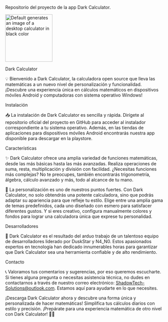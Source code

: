 Repositorio del proyecto de la app Dark Calculator.

<img src="https://github.com/DuskStarGITHUB/Dark-Calculator/assets/134586747/bf126cd9-cfae-42d5-97c0-97aad9b18f21" alt="Default generates an image of a desktop calculator in black color" width="150">

Dark Calculator

💡 Bienvenido a Dark Calculator, la calculadora open source que lleva las matemáticas a un nuevo nivel de personalización y funcionalidad. ¡Descubre una experiencia única en cálculos matemáticos en dispositivos móviles Android y computadoras con sistema operativo Windows!

Instalación

📥 La instalación de Dark Calculator es sencilla y rápida. Dirígete al repositorio oficial del proyecto en GitHub para acceder al instalador correspondiente a tu sistema operativo. Además, en las tiendas de aplicaciones para dispositivos móviles Android encontrarás nuestra app disponible para descargar en la playstore.

Características

✨ Dark Calculator ofrece una amplia variedad de funciones matemáticas, desde las más básicas hasta las más avanzadas. Realiza operaciones de suma, resta, multiplicación y división con facilidad. ¿Necesitas funciones más complejas? No te preocupes, también encontrarás trigonometría, álgebra, cálculo avanzado y más, todo al alcance de tu mano.

🎨 La personalización es uno de nuestros puntos fuertes. Con Dark Calculator, no solo obtendrás una potente calculadora, sino que podrás adaptar su apariencia para que refleje tu estilo. Elige entre una amplia gama de temas predefinidos, cada uno diseñado con esmero para satisfacer diferentes gustos. Y si eres creativo, configura manualmente colores y fondos para lograr una calculadora única que exprese tu personalidad.

Desarrolladores

👤 Dark Calculator es el resultado del arduo trabajo de un talentoso equipo de desarrolladores liderado por DuskStar y N4_N0. Estos apasionados expertos en tecnología han dedicado innumerables horas para garantizar que Dark Calculator sea una herramienta confiable y de alto rendimiento.

Contacto

📞 Valoramos tus comentarios y sugerencias, por eso queremos escucharte. Si tienes alguna pregunta o necesitas asistencia técnica, no dudes en contactarnos a través de nuestro correo electrónico: ShadowTech-Solutions@outlook.com. Estamos aquí para ayudarte en lo que necesites.

¡Descarga Dark Calculator ahora y descubre una forma única y personalizada de hacer matemáticas! Simplifica tus cálculos diarios con estilo y precisión. ¡Prepárate para una experiencia matemática de otro nivel con Dark Calculator! 💫🧮
